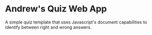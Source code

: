 # Andrew's Quiz Web App
A simple quiz template that uses Javascript's document capabilities to identify between right and wrong answers. 
